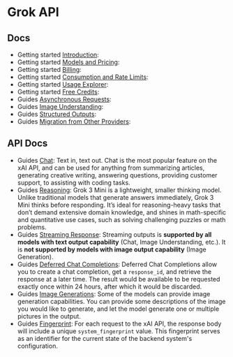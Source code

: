 # Grok API

## Docs
- Getting started [Introduction](https://grok-api.apidog.io/introduction-933934m0.md): 
- Getting started [Models and Pricing](https://grok-api.apidog.io/models-and-pricing-933995m0.md): 
- Getting started [Billing](https://grok-api.apidog.io/billing-934010m0.md): 
- Getting started [Consumption and Rate Limits](https://grok-api.apidog.io/consumption-and-rate-limits-934014m0.md): 
- Getting started [Usage Explorer](https://grok-api.apidog.io/usage-explorer-934024m0.md): 
- Getting started [Free Credits](https://grok-api.apidog.io/free-credits-934025m0.md): 
- Guides [Asynchronous Requests](https://grok-api.apidog.io/asynchronous-requests-934087m0.md): 
- Guides [Image Understanding](https://grok-api.apidog.io/image-understanding-934095m0.md): 
- Guides [Structured Outputs](https://grok-api.apidog.io/structured-outputs-934099m0.md): 
- Guides [Migration from Other Providers](https://grok-api.apidog.io/migration-from-other-providers-934101m0.md): 

## API Docs
- Guides [Chat](https://grok-api.apidog.io/chat-15796842e0.md): Text in, text out. Chat is the most popular feature on the xAI API, and can be used for anything from summarizing articles, generating creative writing, answering questions, providing customer support, to assisting with coding tasks.
- Guides [Reasoning](https://grok-api.apidog.io/reasoning-15799160e0.md): Grok 3 Mini is a lightweight, smaller thinking model. Unlike traditional models that generate answers immediately, Grok 3 Mini thinks before responding. It’s ideal for reasoning-heavy tasks that don’t demand extensive domain knowledge, and shines in math-specific and quantitative use cases, such as solving challenging puzzles or math problems.
- Guides [Streaming Response](https://grok-api.apidog.io/streaming-response-15799248e0.md): Streaming outputs is **supported by all models with text output capability** (Chat, Image Understanding, etc.). It is **not supported by models with image output capability** (Image Generation).
- Guides [Deferred Chat Completions](https://grok-api.apidog.io/deferred-chat-completions-15799322e0.md): Deferred Chat Completions allow you to create a chat completion, get a `response_id`, and retrieve the response at a later time. The result would be available to be requested exactly once within 24 hours, after which it would be discarded.
- Guides [ Image Generations](https://grok-api.apidog.io/-image-generations-15799848e0.md): Some of the models can provide image generation capabilities. You can provide some descriptions of the image you would like to generate, and let the model generate one or multiple pictures in the output.
- Guides [Fingerprint](https://grok-api.apidog.io/fingerprint-15799866e0.md): For each request to the xAI API, the response body will include a unique `system_fingerprint` value. This fingerprint serves as an identifier for the current state of the backend system's configuration.